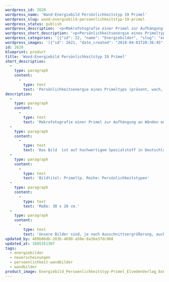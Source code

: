 ```yaml
---
wordpress_id: 2620
wordpress_name: 'Wand-Energiebild Persönlichkeitstyp 19 Primel'
wordpress_slug: wand-energiebild-persoenlichkeitstyp-19-primel
wordpress_status: publish
wordpress_description: '<p>Makrofotografie einer Primel zur Aufhängung an Wänden oder zum Aufstellen im Raum mit einem aktivierbaren Schwingungsfeld zur Grundenergie eines Primel-Typs: Präsent, wach, geistig rege.</p><p>Das Bild  ist auf hochwertigem Spezialstoff in Deutschland gedruckt und sorgfältig in Handarbeit auf Holzkeilrahmen aufgezogen. Laut Herstellerangaben ist der farbintensive Druck 70 Jahre lichtecht, waschbar und in einem umweltorientierten Verfahren hergestellt. Der Oberstoff ist mit einer Spezialbeschichtung unterfüttert, so dass, bei Aufhängung an der Wand, der rückseitige Holzrahmen auch bei hellen Farben unsichtbar ist.</p><p>Bildtitel: Primeltp. Reihe: Persönlichkeitstypen</p><p>Maße: 30 x 20 cm.</p><p>Unsere Bilder sind, je nach Ausschnittvergrößerung, auch in der Größe 45 x 30. Weitere Größen oder andere Seitenverhältnisse, bis 200 cm individuell für Sie innerhalb weniger Tage herstellbar. Bitte kontaktieren Sie uns hierfür unter <a href="mailto:info@elvedenverlag.de">info@elvedenverlag.de</a>.</p><p><a href="https://my.feenbaum.de/anwendung-energie-wandbilder/">Anwendungshinweise</a>      <a href="https://my.feenbaum.de/produktinformation-wandbilder/">Produktinformationen</a></p>'
wordpress_short_description: '<p>Persönlichkeitsenergie eines Primeltyps (präsent, wach, geistig rege<span class="s1">)</span><br /><em>Hinweis: Das Wasserzeichen „Elveden Verlag Energiebild“ wird nicht mit gedruckt</em></p>'
wordpress_categories: '[{"id": 22, "name": "Energiebilder", "slug": "energiebilder"}, {"id": 66, "name": "Neuerscheinungen", "slug": "neuerscheinungen"}, {"id": 43, "name": "Pers\u00f6nlichkeit", "slug": "persoenlichkeit-wandbilder"}, {"id": 24, "name": "Wandbilder", "slug": "wandbilder"}]'
wordpress_images: '[{"id": 2621, "date_created": "2018-04-01T20:36:45", "date_created_gmt": "2018-04-01T16:36:45", "date_modified": "2018-04-01T20:36:45", "date_modified_gmt": "2018-04-01T16:36:45", "src": "https://my.feenbaum.de/wp-content/uploads/2018/04/Energiebild_Persoenlichkeitstyp-Primel_ElvedenVerlag_8x8.jpg", "name": "Energiebild_Persoenlichkeitstyp-Primel_ElvedenVerlag_8x8", "alt": ""}]'
id: 2620
blueprint: product
title: 'Wand-Energiebild Persönlichkeitstyp 19 Primel'
short_description:
  -
    type: paragraph
    content:
      -
        type: text
        text: 'Persönlichkeitsenergie eines Primeltyps (präsent, wach, geistig rege)'
description:
  -
    type: paragraph
    content:
      -
        type: text
        text: 'Makrofotografie einer Primel zur Aufhängung an Wänden oder zum Aufstellen im Raum mit einem aktivierbaren Schwingungsfeld zur Grundenergie eines Primel-Typs: Präsent, wach, geistig rege.'
  -
    type: paragraph
    content:
      -
        type: text
        text: 'Das Bild  ist auf hochwertigem Spezialstoff in Deutschland gedruckt und sorgfältig in Handarbeit auf Holzkeilrahmen aufgezogen. Laut Herstellerangaben ist der farbintensive Druck 70 Jahre lichtecht, waschbar und in einem umweltorientierten Verfahren hergestellt. Der Oberstoff ist mit einer Spezialbeschichtung unterfüttert, so dass, bei Aufhängung an der Wand, der rückseitige Holzrahmen auch bei hellen Farben unsichtbar ist.'
  -
    type: paragraph
    content:
      -
        type: text
        text: 'Bildtitel: Primeltp. Reihe: Persönlichkeitstypen'
  -
    type: paragraph
    content:
      -
        type: text
        text: 'Maße: 30 x 20 cm.'
  -
    type: paragraph
    content:
      -
        type: text
        text: 'Unsere Bilder sind, je nach Ausschnittvergrößerung, auch in der Größe 45 x 30. Weitere Größen oder andere Seitenverhältnisse, bis 200 cm individuell für Sie innerhalb weniger Tage herstellbar. Bitte kontaktieren Sie uns hierfür unter info@elvedenverlag.de.'
updated_by: 489b06db-283b-4690-a50e-8a3ba37dc968
updated_at: 1685351307
tags:
  - energiebilder
  - neuerscheinungen
  - persoenlichkeit-wandbilder
  - wandbilder
product_image: Energiebild_Persoenlichkeitstyp-Primel_ElvedenVerlag_8x8.jpg
---
```

